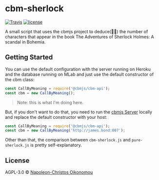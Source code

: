 # cbm-sherlock

[![Travis](https://img.shields.io/travis/cbmjs/cbm-sherlock.svg?style=flat-square&label=Travis+CI&logo=travis)](https://travis-ci.org/cbmjs/cbm-sherlock) [![license](https://img.shields.io/github/license/cbmjs/cbm-sherlock.svg?style=flat-square)](https://github.com/cbmjs/cbm-sherlock/blob/master/LICENSE)

A small script that uses the cbmjs project to deduce(🕵🏼) the number of characters that appear in the book The Adventures of Sherlock Holmes: A scandal in Bohemia.

## Getting Started

You can use the default configuration with the server running on Heroku and the database running on MLab and just use the default constructor of the cbm class:

```javascript
const CallByMeaning = require('@cbmjs/cbm-api');
const cbm = new CallByMeaning();
```

> Note: this is what I'm doing here.

But, if you don't want to do that, you need to run the [cbmjs Server](https://github.com/cbmjs/cbm-engine) locally and replace the default constructor with your host:

```javascript
const CallByMeaning = require('@cbmjs/cbm-api');
const cbm = new CallByMeaning('http://james.bond:007');
```

Other than that, the comparison between `cbm-sherlock.js` and `pure-sherlock.js` is pretty self-explanatory.

## License

AGPL-3.0 © [Napoleon-Christos Oikonomou](https://iamnapo.me)
